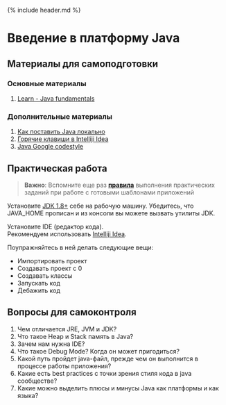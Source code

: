 {% include header.md %}

Введение в платформу Java
====================

Материалы для самоподготовки
---------------------
### Основные материалы
1. [Learn - Java fundamentals](https://learn.by/courses/course-v1:EPAM+JF+ext1/about)

### Дополнительные материалы
1. [Как поставить Java локально](https://www.w3schools.com/java/java_getstarted.asp)
1. [Горячие клавиши в Intelliji Idea](./Intelliji_idea_shortcuts.pdf)
1. [Java Google codestyle](https://google.github.io/styleguide/javaguide.html)

Практическая работа
---------------------
>**Важно**: Вспомните еще раз **[правила]({{site.materialsurl}}general/practical_tasks_completing_rules)** выполнения практических заданий при работе с готовыми шаблонами приложений

Установите [JDK 1.8+](https://www.oracle.com/technetwork/java/javase/downloads/jdk8-downloads-2133151.html) себе 
на рабочую машину. Убедитесь, что JAVA_HOME прописан и из консоли вы можете вызвать утилиты JDK. 

Установите IDE (редактор кода).  
Рекомендуем использовать [Intelliji Idea](https://www.jetbrains.com/idea/).

Поупражняйтесь в ней делать следующие вещи:
+ Импортировать проект
+ Создавать проект с 0
+ Создавать классы
+ Запускать код
+ Дебажить код

Вопросы для самоконтроля
---------------------
1. Чем отличается JRE, JVM и JDK?
1. Что такое Heap и Stack память в Java?
1. Зачем нам нужна IDE?
1. Что такое Debug Mode? Когда он может пригодиться?
1. Какой путь пройдет java-файл, прежде чем он выполнится в процессе работы приложения?
1. Какие есть best practices с точки зрения стиля кода в java сообществе?
1. Какие можно выделить плюсы и минусы Java как платформы и как языка?